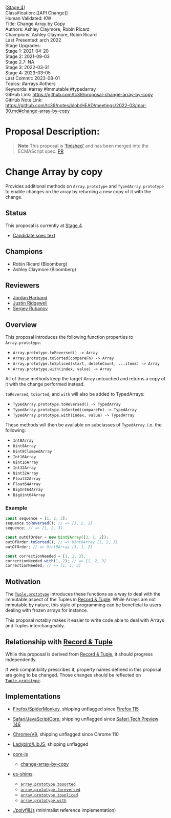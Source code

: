 [[Stage 4]]<br>Classification: [[API Change]]<br>Human Validated: KW<br>Title: Change Array by Copy<br>Authors: Ashley Claymore, Robin Ricard<br>Champions: Ashley Claymore, Robin Ricard<br>Last Presented: arch 2022<br>Stage Upgrades:<br>Stage 1: 2021-04-20  
Stage 2: 2021-09-03  
Stage 2.7: NA  
Stage 3: 2022-03-31  
Stage 4: 2023-03-05<br>Last Commit: 2023-08-01<br>Topics: #arrays #others<br>Keywords: #array #immutable #typedarray <br>GitHub Link: https://github.com/tc39/proposal-change-array-by-copy <br>GitHub Note Link: https://github.com/tc39/notes/blob/HEAD/meetings/2022-03/mar-30.md#change-array-by-copy
# Proposal Description:
> **Note**
> This proposal is ['finished'](https://github.com/tc39/proposals/blob/main/finished-proposals.md) and has been merged into the ECMAScript spec. [PR](https://github.com/tc39/ecma262/pull/2997)

# Change Array by copy

Provides additional methods on `Array.prototype` and `TypedArray.prototype` to enable changes on the array by returning a new copy of it with the change.

## Status

This proposal is currently at [Stage 4].

- [Candidate spec text][spec]

[Stage 4]: https://github.com/tc39/proposals/commit/ad4df8435f27f39eda26db3b940ae151980c8015#diff-af1d66eb7dbbf6f66e871d26bcad07076a557256a957f558ca21e60924e2b0b7
[spec]: https://github.com/tc39/ecma262/pull/2997/files

## Champions

- Robin Ricard (Bloomberg)
- Ashley Claymore (Bloomberg)

## Reviewers

- [Jordan Harband](https://github.com/ljharb)
- [Justin Ridgewell](https://github.com/jridgewell)
- [Sergey Rubanov](https://github.com/chicoxyzzy)

## Overview

This proposal introduces the following function properties to `Array.prototype`:

- `Array.prototype.toReversed() -> Array`
- `Array.prototype.toSorted(compareFn) -> Array`
- `Array.prototype.toSpliced(start, deleteCount, ...items) -> Array`
- `Array.prototype.with(index, value) -> Array`

All of those methods keep the target Array untouched and returns a copy of it with the change performed instead.

`toReversed`, `toSorted`, and `with` will also be added to TypedArrays:

- `TypedArray.prototype.toReversed() -> TypedArray`
- `TypedArray.prototype.toSorted(compareFn) -> TypedArray`
- `TypedArray.prototype.with(index, value) -> TypedArray`

These methods will then be available on subclasses of `TypedArray`. i.e. the following:

- `Int8Array`
- `Uint8Array`
- `Uint8ClampedArray`
- `Int16Array`
- `Uint16Array`
- `Int32Array`
- `Uint32Array`
- `Float32Array`
- `Float64Array`
- `BigInt64Array`
- `BigUint64Array`

### Example

```js
const sequence = [1, 2, 3];
sequence.toReversed(); // => [3, 2, 1]
sequence; // => [1, 2, 3]

const outOfOrder = new Uint8Array([3, 1, 2]);
outOfOrder.toSorted(); // => Uint8Array [1, 2, 3]
outOfOrder; // => Uint8Array [3, 1, 2]

const correctionNeeded = [1, 1, 3];
correctionNeeded.with(1, 2); // => [1, 2, 3]
correctionNeeded; // => [1, 1, 3]
```

## Motivation

The [`Tuple.prototype`][tuple-proto] introduces these functions as a way to deal with the immutable aspect of the Tuples in [Record & Tuple][r-t]. While Arrays are not immutable by nature, this style of programming can be beneficial to users dealing with frozen arrays for instance.

This proposal notably makes it easier to write code able to deal with Arrays and Tuples interchangeably.

## Relationship with [Record & Tuple][r-t]

While this proposal is derived from [Record & Tuple][r-t], it should progress independently.

If web compatibility prescribes it, property names defined in this proposal are going to be changed. Those changes should be reflected on [`Tuple.prototype`][tuple-proto].

[tuple-proto]: https://tc39.es/proposal-record-tuple/#sec-properties-of-the-tuple-prototype-object
[r-t]: https://github.com/tc39/proposal-record-tuple

## Implementations

 - [Firefox/SpiderMonkey](https://bugzilla.mozilla.org/show_bug.cgi?id=1729563), shipping unflagged since [Firefox 115](https://developer.mozilla.org/en-US/docs/Mozilla/Firefox/Releases/115)
 - [Safari/JavaScriptCore](https://bugs.webkit.org/show_bug.cgi?id=234604), shipping unflagged since [Safari Tech Preview 146](https://developer.apple.com/safari/technology-preview/release-notes/#:~:text=bug%20tracker.-,Release%20146,-Note%3A%20Tab)
 - [Chrome/V8](https://bugs.chromium.org/p/v8/issues/detail?id=12764), shipping unflagged since Chrome 110

 - [Ladybird/LibJS](https://github.com/SerenityOS/serenity/issues/16353), shipping unflagged

 - [core-js](https://github.com/zloirock/core-js)
   - [change-array-by-copy](https://github.com/zloirock/core-js#change-array-by-copy)

 - [es-shims](https://github.com/es-shims):
   - [`array.prototype.tosorted`](https://www.npmjs.com/package/array.prototype.tosorted)
   - [`array.prototype.toreversed`](https://www.npmjs.com/package/array.prototype.toreversed)
   - [`array.prototype.tospliced`](https://www.npmjs.com/package/array.prototype.tospliced)
   - [`array.prototype.with`](https://www.npmjs.com/package/array.prototype.with)

- [./polyfill.js](./polyfill.js) (minimalist reference implementation)
<br>